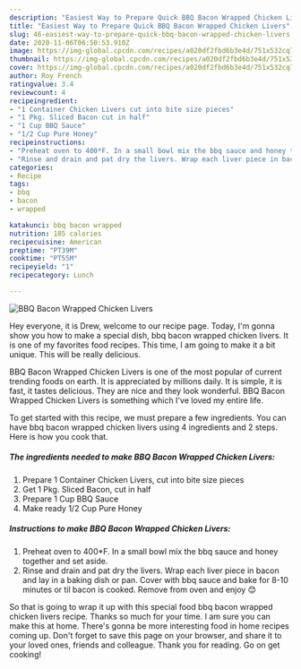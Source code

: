 ```yaml
---
description: "Easiest Way to Prepare Quick BBQ Bacon Wrapped Chicken Livers"
title: "Easiest Way to Prepare Quick BBQ Bacon Wrapped Chicken Livers"
slug: 46-easiest-way-to-prepare-quick-bbq-bacon-wrapped-chicken-livers
date: 2020-11-06T06:50:53.910Z
image: https://img-global.cpcdn.com/recipes/a020df2fbd6b3e4d/751x532cq70/bbq-bacon-wrapped-chicken-livers-recipe-main-photo.jpg
thumbnail: https://img-global.cpcdn.com/recipes/a020df2fbd6b3e4d/751x532cq70/bbq-bacon-wrapped-chicken-livers-recipe-main-photo.jpg
cover: https://img-global.cpcdn.com/recipes/a020df2fbd6b3e4d/751x532cq70/bbq-bacon-wrapped-chicken-livers-recipe-main-photo.jpg
author: Roy French
ratingvalue: 3.4
reviewcount: 4
recipeingredient:
- "1 Container Chicken Livers cut into bite size pieces"
- "1 Pkg. Sliced Bacon cut in half"
- "1 Cup BBQ Sauce"
- "1/2 Cup Pure Honey"
recipeinstructions:
- "Preheat oven to 400*F. In a small bowl mix the bbq sauce and honey together and set aside."
- "Rinse and drain and pat dry the livers. Wrap each liver piece in bacon and lay in a baking dish or pan. Cover with bbq sauce and bake for 8-10 minutes or til bacon is cooked. Remove from oven and enjoy 😊"
categories:
- Recipe
tags:
- bbq
- bacon
- wrapped

katakunci: bbq bacon wrapped 
nutrition: 185 calories
recipecuisine: American
preptime: "PT39M"
cooktime: "PT55M"
recipeyield: "1"
recipecategory: Lunch

---
```



![BBQ Bacon Wrapped Chicken Livers](https://img-global.cpcdn.com/recipes/a020df2fbd6b3e4d/751x532cq70/bbq-bacon-wrapped-chicken-livers-recipe-main-photo.jpg)

Hey everyone, it is Drew, welcome to our recipe page. Today, I'm gonna show you how to make a special dish, bbq bacon wrapped chicken livers. It is one of my favorites food recipes. This time, I am going to make it a bit unique. This will be really delicious.



BBQ Bacon Wrapped Chicken Livers is one of the most popular of current trending foods on earth. It is appreciated by millions daily. It is simple, it is fast, it tastes delicious. They are nice and they look wonderful. BBQ Bacon Wrapped Chicken Livers is something which I've loved my entire life.


To get started with this recipe, we must prepare a few ingredients. You can have bbq bacon wrapped chicken livers using 4 ingredients and 2 steps. Here is how you cook that.

<!--inarticleads1-->

##### The ingredients needed to make BBQ Bacon Wrapped Chicken Livers:

1. Prepare 1 Container Chicken Livers, cut into bite size pieces
1. Get 1 Pkg. Sliced Bacon, cut in half
1. Prepare 1 Cup BBQ Sauce
1. Make ready 1/2 Cup Pure Honey




<!--inarticleads2-->

##### Instructions to make BBQ Bacon Wrapped Chicken Livers:

1. Preheat oven to 400*F. In a small bowl mix the bbq sauce and honey together and set aside.
1. Rinse and drain and pat dry the livers. Wrap each liver piece in bacon and lay in a baking dish or pan. Cover with bbq sauce and bake for 8-10 minutes or til bacon is cooked. Remove from oven and enjoy 😊




So that is going to wrap it up with this special food bbq bacon wrapped chicken livers recipe. Thanks so much for your time. I am sure you can make this at home. There's gonna be more interesting food in home recipes coming up. Don't forget to save this page on your browser, and share it to your loved ones, friends and colleague. Thank you for reading. Go on get cooking!
